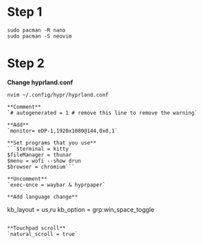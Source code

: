 # Step 1
```
sudo pacman -R nano
sudo pacman -S neovim
```

# Step 2

**Change hyprland.conf**

```
nvim ~/.config/hypr/hyprland.conf

**Comment**
`# autogenerated = 1 # remove this line to remove the warning`

**Add**
`monitor= eDP-1,1920x1080@144,0x0,1`

**Set programs that you use**
```$terminal = kitty
$fileManager = thunar
$menu = wofi --show drun
$browser = chromium```

**Uncomment**
`exec-once = waybar & hyprpaper`

**Add language change**
```
kb_layout = us,ru
kb_option = grp:win_space_toggle
```

**Touchpad scroll**
`natural_scroll = true`

